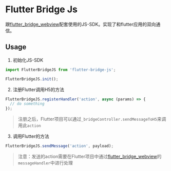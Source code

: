 # Flutter Bridge Js

跟[flutter_bridge_webview](https://github.com/m430/flutter_bridge_webview)配套使用的JS-SDK。实现了和flutter应用的双向通信。

## Usage

1. 初始化JS-SDK

```js
import FlutterBridgeJS from 'flutter-bridge-js';

FlutterBridgeJS.init();
```

2. 注册Flutter调用H5的方法

```js
FlutterBridgeJS.registerHandler('action', async (params) => {
  // do something
});
```
> 注册之后，Flutter项目可以通过`_bridgeController.sendMessageToH5`来调用此`action`

3. 调用Flutter的方法

```js
FlutterBridgeJS.sendMessage('action', payload);
```

> 注意：发送的action需要在Flutter项目中通过[flutter_bridge_webview](https://github.com/m430/flutter_bridge_webview)的`messageHandler`中进行处理